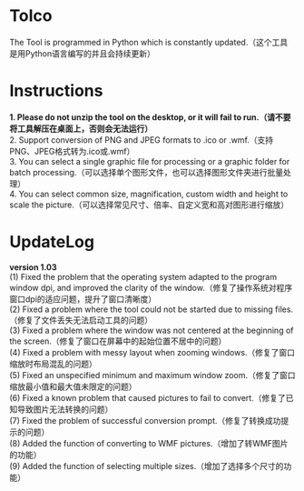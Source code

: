 # ToIco
The Tool is programmed in Python which is constantly updated.（这个工具是用Python语言编写的并且会持续更新）
# Instructions
**1. Please do not unzip the tool on the desktop, or it will fail to run.（请不要将工具解压在桌面上，否则会无法运行）**<br>
2. Support conversion of PNG and JPEG formats to .ico or .wmf.（支持PNG、JPEG格式转为.ico或.wmf）<br>
3. You can select a single graphic file for processing or a graphic folder for batch processing.（可以选择单个图形文件，也可以选择图形文件夹进行批量处理）<br>
4. You can select common size, magnification, custom width and height to scale the picture.（可以选择常见尺寸、倍率、自定义宽和高对图形进行缩放）<br>
# UpdateLog
**version 1.03**<br>
(1) Fixed the problem that the operating system adapted to the program window dpi, and improved the clarity of the window.（修复了操作系统对程序窗口dpi的适应问题，提升了窗口清晰度）<br>
(2) Fixed a problem where the tool could not be started due to missing files.（修复了文件丢失无法启动工具的问题）<br>
(3) Fixed a problem where the window was not centered at the beginning of the screen.（修复了窗口在屏幕中的起始位置不居中的问题）<br>
(4) Fixed a problem with messy layout when zooming windows.（修复了窗口缩放时布局混乱的问题）<br>
(5) Fixed an unspecified minimum and maximum window zoom.（修复了窗口缩放最小值和最大值未限定的问题）<br>
(6) Fixed a known problem that caused pictures to fail to convert.（修复了已知导致图片无法转换的问题）<br>
(7) Fixed the problem of successful conversion prompt.（修复了转换成功提示的问题） <br>
(8) Added the function of converting to WMF pictures.（增加了转WMF图片的功能）<br>
(9) Added the function of selecting multiple sizes.（增加了选择多个尺寸的功能）
